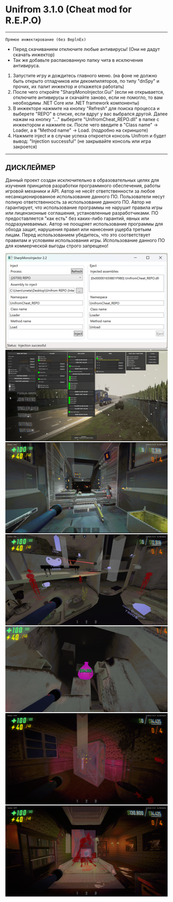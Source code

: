 # Unifrom 3.1.0 (Cheat mod for R.E.P.O)
------------------------------------------
```
Прямое инжектирование (без BeplnEx)
```
- Перед скачиванием отключите любые антивирусы! (Они не дадут скачать инжектор)
- Так же добавьте распакованную папку чита в исключения антивируса.
1) Запустите игру и дождитесь главного меню. (на фоне не должно быть открыто отладчиков или декомпиляторов, по типу "dnSpy" и прочих, их палит инжектор и откажется работать)
2) После чего откройте "SharpMonoInjector.Gui" (если не открывается, отключите антивирусы и скачайте заново, если не помогло, то вам необходимы .NET Core или .NET framework компоненты)
3) В инжекторе нажмите на кнопку "Refresh" для поиска процесса и выберете "REPO" в списке, если вдруг у вас выбрался другой. Далее нажам на кнопку "..." выберите "UnifromCheat_REPO.dll" в папке с инжектором и нажмите ок. После чего введите в "Class name" -> Loader, а в "Method name" -> Load. (подробно на скриншоте)
4) Нажмите inject и в случае успеха откроется консоль Unifrom и будет вывод: "Injection successful" (не закрывайте консоль или игра закроется)
------------------------------------------

<b>ДИСКЛЕЙМЕР</b>
------------------------------------------
Данный проект создан исключительно в образовательных целях для изучения принципов разработки программного обеспечения, работы игровой механики и API. Автор не несёт ответственности за любое несанкционированное использование данного ПО. Пользователи несут полную ответственность за использование данного ПО. Автор не гарантирует, что использование программы не нарушит правила игры или лицензионные соглашения, установленные разработчиками. ПО предоставляется "как есть" без каких-либо гарантий, явных или подразумеваемых. Автор не поощряет использование программы для обхода защит, нарушения правил или нанесения ущерба третьим лицам. Перед использованием убедитесь, что это соответствует правилам и условиям использования игры. Использование данного ПО для коммерческой выгоды строго запрещено!

![Описание картинки](images/loader_screen.png)
![Описание картинки](images/main_menu.png)
![Описание картинки](images/screen1.png)
![Описание картинки](images/screen2.png)
![Описание картинки](images/screen3.png)
![Описание картинки](images/screen4.png) 
![Описание картинки](images/screen5.png) 
